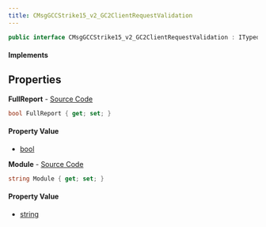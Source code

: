 ```yaml
---
title: CMsgGCCStrike15_v2_GC2ClientRequestValidation
---
```


```csharp
public interface CMsgGCCStrike15_v2_GC2ClientRequestValidation : ITypedProtobuf<CMsgGCCStrike15_v2_GC2ClientRequestValidation>, INativeHandle
```

#### Implements

## Properties

**FullReport** - [Source Code](https://github.com/swiftly-solution/swiftlys2/blob/main/managed/src/SwiftlyS2.Generated/Protobufs/Interfaces/CMsgGCCStrike15_v2_GC2ClientRequestValidation.cs#L13)

```csharp
bool FullReport { get; set; }
```

#### Property Value

- [bool](https://learn.microsoft.com/dotnet/api/system.boolean)

**Module** - [Source Code](https://github.com/swiftly-solution/swiftlys2/blob/main/managed/src/SwiftlyS2.Generated/Protobufs/Interfaces/CMsgGCCStrike15_v2_GC2ClientRequestValidation.cs#L16)

```csharp
string Module { get; set; }
```

#### Property Value

- [string](https://learn.microsoft.com/dotnet/api/system.string)

